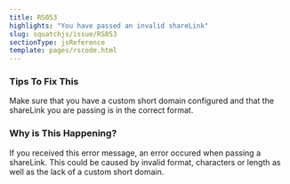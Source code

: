 ```yaml
---
title: RS053
highlights: "You have passed an invalid shareLink"
slug: squatchjs/issue/RS053
sectionType: jsReference
template: pages/rscode.html
---
```


### Tips To Fix This

Make sure that you have a custom short domain configured and that the shareLink you are passing is in the correct format.

### Why is This Happening?

If you received this error message, an error occured when passing a shareLink. This could be caused by invalid format, characters or length as well as the lack of a custom short domain.
